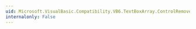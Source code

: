 ```yaml
---
uid: Microsoft.VisualBasic.Compatibility.VB6.TextBoxArray.ControlRemoved
internalonly: False
---
```

